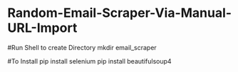 # Random-Email-Scraper-Via-Manual-URL-Import

#Run Shell to create Directory
mkdir email_scraper

#To Install
pip install selenium
pip install beautifulsoup4
